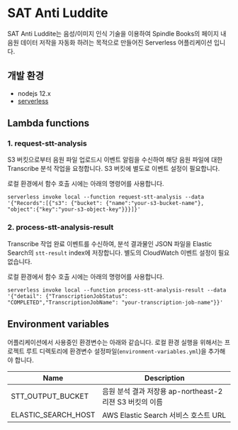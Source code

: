 # SAT Anti Luddite

SAT Anti Luddite는 음성/이미지 인식 기술을 이용하여 Spindle Books의 페이지 내 음원 데이터 저작을 자동화 하려는 목적으로 만들어진 Serverless 어플리케이션 입니다.

## 개발 환경
* nodejs 12.x
* [serverless](https://www.serverless.com/)

## Lambda functions
### 1. request-stt-analysis
S3 버킷으로부터 음원 파일 업로드시 이벤트 알림을 수신하여 해당 음원 파일에 대한 Transcribe 분석 작업을 요청합니다. S3 버킷에 별도로 이벤트 설정이 필요합니다.

로컬 환경에서 함수 호출 시에는 아래의 명령어를 사용합니다.

```
serverless invoke local --function request-stt-analysis --data '{"Records":[{"s3": {"bucket": {"name":"your-s3-bucket-name"}, "object":{"key":"your-s3-object-key"}}}]}'
```

### 2. process-stt-analysis-result
Transcribe 작업 완료 이벤트를 수신하여, 분석 결과물인 JSON 파일을 Elastic Search의 `stt-result` index에 저장합니다. 별도의 CloudWatch 이벤트 설정이 필요 없습니다.

로컬 환경에서 함수 호출 시에는 아래의 명령어를 사용합니다.

```
serverless invoke local --function process-stt-analysis-result --data '{"detail": {"TranscriptionJobStatus": "COMPLETED","TranscriptionJobName": "your-transcription-job-name"}}'
```

## Environment variables

어플리케이션에서 사용중인 환경변수는 아래와 같습니다. 로컬 환경 실행을 위해서는 프로젝트 루트 디렉토리에 환경변수 설정파일(`environment-variables.yml`)을 추가해야 합니다.

|Name|Description|
|---|---|
|STT_OUTPUT_BUCKET|음원 분석 결과 저장용 ap-northeast-2 리젼 S3 버킷의 이름|
|ELASTIC_SEARCH_HOST|AWS Elastic Search 서비스 호스트 URL|